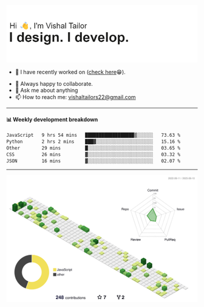 ![Hi, I'm Vishal Tailor. I design. I develop.](https://github.com/vishaltailors/vishaltailors/blob/main/header.png?raw=true)

- 🔭 I have recently worked on ([check here](https://vishaltailor.com)😁).
<!-- - 🎦 Currently watching: JavaScript: The Hard Parts By Will Sentance. -->
- 👯 Always happy to collaborate.
- 💬 Ask me about anything
- 📫 How to reach me: <a href="mailto:vishaltailors22@gmail.com">vishaltailors22@gmail.com</a>

<hr /> 
<h4>📊 Weekly development breakdown</h4>
<!--START_SECTION:waka-->

```txt
JavaScript   9 hrs 54 mins   ██████████████████▒░░░░░░   73.63 %
Python       2 hrs 2 mins    ███▓░░░░░░░░░░░░░░░░░░░░░   15.16 %
Other        29 mins         █░░░░░░░░░░░░░░░░░░░░░░░░   03.65 %
CSS          26 mins         ▓░░░░░░░░░░░░░░░░░░░░░░░░   03.32 %
JSON         16 mins         ▓░░░░░░░░░░░░░░░░░░░░░░░░   02.07 %
```

<!--END_SECTION:waka-->
<hr /> 

![](./profile-3d-contrib/profile-green-animate.svg)
